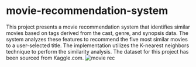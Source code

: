 # movie-recommendation-system
This project presents a movie recommendation system that identifies similar movies based on tags derived from the cast, genre, and synopsis data. The system analyzes these features to recommend the five most similar movies to a user-selected title. The implementation utilizes the K-nearest neighbors technique to perform the similarity analysis. The dataset for this project has been sourced from Kaggle.com.
![movie rec](https://github.com/user-attachments/assets/73b9cff6-2cb7-468a-be38-7873619a0cfe)
